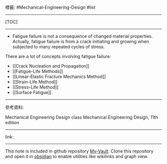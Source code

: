 標籤: #Mechanical-Engineering-Design #list 

---

[TOC]

---

- Fatigue failure is not a consequence of changed material properties. Actually, fatigue failure is from a crack initiating and growing when subjected to many repeated cycles of stress.

There are a lot of concepts involving fatigue failure:

- [[Crack Nucleation and Propagation]]
- [[Fatigue-Life Methods]]
- [[Linear-Elastic Fracture Mechanics Method]]
- [[Strain-Life Method]]
- [[Stress-Life Method]]
- [[Surface Fatigue]]

---

參考資料:

Mechanical Engineering Design class
Mechanical Engineering Design, 11th edition

---

link:


---

This note is included in github repository [My-Vault](https://github.com/LittleD3092/My-Vault.git). Clone this repository and open it in [obsidian](https://obsidian.md/) to enable utilities like wikilinks and graph view.